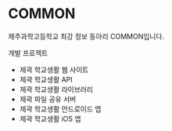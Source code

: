 # COMMON

제주과학고등학교 최강 정보 동아리 COMMON입니다.

개발 프로젝트
* 제곽 학교생활 웹 사이트
* 제곽 학교생활 API
* 제곽 학교생활 라이브러리
* 제곽 파일 공유 서버
* 제곽 학교생활 안드로이드 앱
* 제곽 학교생활 iOS 앱

